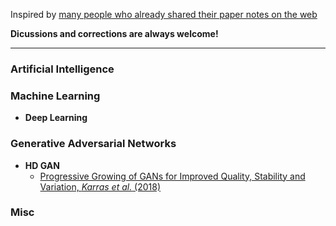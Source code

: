 Inspired by [many people who already shared their paper notes on the web](https://www.google.com/search?ei=rV0kXbHIEK3isAfkib7QCg&q=paper+notes+github&oq=paper+notes+github&gs_l=psy-ab.3...1772.3298..3383...0.0..0.93.475.7......0....1..gws-wiz.......0i71j0j0i22i30j0i22i10i30j0i13i30j0i8i13i10i30j0i8i13i30j33i160j33i21.7DfY879ihp8)

**Dicussions and corrections are always welcome!**

---

### Artificial Intelligence

### Machine Learning
- **Deep Learning**

### Generative Adversarial Networks
- **HD GAN**
  - [Progressive Growing of GANs for Improved Quality, Stability and Variation, _Karras et al._ (2018)](GAN/HD_GAN/Karras_2018.md)

### Misc
